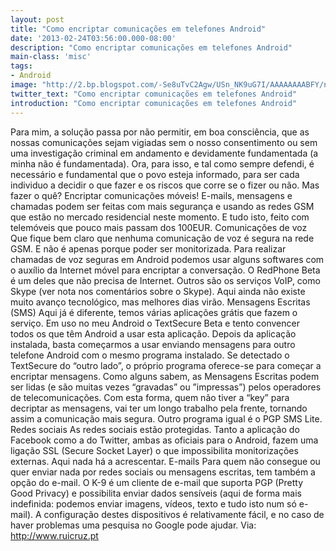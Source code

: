 ```yaml
---
layout: post
title: "Como encriptar comunicações em telefones Android"
date: '2013-02-24T03:56:00.000-08:00'
description: "Como encriptar comunicações em telefones Android"
main-class: 'misc'
tags:
- Android
image: "http://2.bp.blogspot.com/-Se8uTvC2Agw/USn_NK9uG7I/AAAAAAAABFY/nW1NO-QkDPs/s72-c/Android-Security.jpg"
twitter_text: "Como encriptar comunicações em telefones Android"
introduction: "Como encriptar comunicações em telefones Android"
---
```

Para mim, a solução passa por não permitir, em boa consciência, que as nossas comunicações sejam vigiadas sem o nosso consentimento ou sem uma investigação criminal em andamento e devidamente fundamentada (a minha não é fundamentada). Ora, para isso, e tal como sempre defendi, é necessário e fundamental que o povo esteja informado, para ser cada individuo a decidir o que fazer e os riscos que corre se o fizer ou não. Mas fazer o quê? Encriptar comunicações móveis!
E-mails, mensagens e chamadas podem ser feitas com mais segurança e usando as redes GSM que estão no mercado residencial neste momento. E tudo isto, feito com telemóveis que pouco mais passam dos 100EUR.
Comunicações de voz
Que fique bem claro que nenhuma comunicação de voz é segura na rede GSM. E não é apenas porque poder ser monitorizada. Para realizar chamadas de voz seguras em Android podemos usar alguns softwares com o auxílio da Internet móvel para encriptar a conversação. O RedPhone Beta é um deles que não precisa de Internet. Outros são os serviços VoIP, como Skype (ver nota nos comentários sobre o Skype). Aqui ainda não existe muito avanço tecnológico, mas melhores dias virão.
Mensagens Escritas (SMS)
Aqui já é diferente, temos várias aplicações grátis que fazem o serviço. Em uso no meu Android o TextSecure Beta e tento convencer todos os que têm Android a usar esta aplicação. Depois da aplicação instalada, basta começarmos a usar enviando mensagens para outro telefone Android com o mesmo programa instalado. Se detectado o TextSecure do “outro lado”, o próprio programa oferece-se para começar a encriptar mensagens.
Como alguns sabem, as Mensagens Escritas podem ser lidas (e são muitas vezes “gravadas” ou ”impressas”) pelos operadores de telecomunicações. Com esta forma, quem não tiver a “key” para decriptar as mensagens, vai ter um longo trabalho pela frente, tornando assim a comunicação mais segura. Outro programa igual é o PGP SMS Lite.
Redes sociais
As redes sociais estão protegidas. Tanto a aplicação do Facebook como a do Twitter, ambas as oficiais para o Android, fazem uma ligação SSL (Secure Socket Layer) o que impossibilita monitorizações externas. Aqui nada há a acrescentar.
E-mails
Para quem não consegue ou quer enviar nada por redes sociais ou mensagens escritas, tem também a opção do e-mail. O K-9 é um cliente de e-mail que suporta PGP (Pretty Good Privacy) e possibilita enviar dados sensíveis (aqui de forma mais indefinida: podemos enviar imagens, vídeos, texto e tudo isto num só e-mail).
A configuração destes dispositivos é relativamente fácil, e no caso de haver problemas uma pesquisa no Google pode ajudar.
Via: http://www.ruicruz.pt
